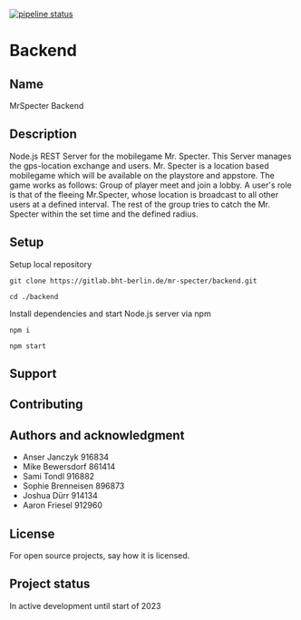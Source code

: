 [![pipeline status](../../../badges/main/pipeline.svg)](../../../pipelines/latest)

# Backend


## Name
MrSpecter Backend

## Description
Node.js REST Server for the mobilegame Mr. Specter. This Server manages the gps-location exchange and users.
Mr. Specter is a location based mobilegame which will be available on the playstore and appstore. The game works as follows:
Group of player meet and join a lobby.
A user's role is that of the fleeing Mr.Specter, whose location is broadcast to all other users at a defined interval.
The rest of the group tries to catch the Mr. Specter within the set time and the defined radius.

## Setup

Setup local repository
```
git clone https://gitlab.bht-berlin.de/mr-specter/backend.git
```
```
cd ./backend
```

Install dependencies and start Node.js server via npm
```
npm i
```
```
npm start
```

## Support

## Contributing

## Authors and acknowledgment
* Anser Janczyk 916834
* Mike Bewersdorf 861414
* Sami Tondl 916882
* Sophie Brenneisen 896873
* Joshua Dürr 914134
* Aaron Friesel 912960

## License
For open source projects, say how it is licensed.

## Project status
In active development until start of 2023
